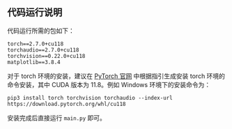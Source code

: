 ## 代码运行说明

代码运行所需的包如下：
```
torch==2.7.0+cu118
torchaudio==2.7.0+cu118
torchvision==0.22.0+cu118
matplotlib==3.8.4
```
对于 torch 环境的安装，建议在 [PyTorch 官网](https://pytorch.org/get-started/locally/) 中根据指引生成安装 torch 环境的命令安装，其中 CUDA 版本为 11.8。例如 Windows 环境下的安装命令为：
```shell
pip3 install torch torchvision torchaudio --index-url https://download.pytorch.org/whl/cu118
```

安装完成后直接运行 `main.py` 即可。